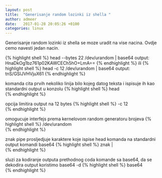 ```yaml
---
layout: post
title:  "Generisanje random lozinki iz shella "
author: admeer
date:   2017-01-28 20:05:26 +0100
categories: linux
---
```


Generisanje random lozinki iz shella se moze uradit na vise nacina. Ovdje cemo navesti jedan nacin.

{% highlight shell %}
head --bytes 22 /dev/urandom | base64
output: HnaDkOg1bz761p02KAWCECh5hO+LmA==
{% endhighlight %}
ili
{% highlight shell %}
head -c 12 /dev/urandom | base64
output: tnS/GSlJVHVjuX61
{% endhighlight %}

komanda cita prvih nekoliko linija bilo kojeg datog teksta i ispisuje ih kao standardni output u konzolu
{% highlight shell %}
head          
{% endhighlight %}


opcija limitira output na 12 bytes
{% highlight shell %}
-c 12         
{% endhighlight %}

omogucuje interfejs prema kernelovom random generatoru brojeva
{% highlight shell %}
/dev/urandom     
{% endhighlight %}

znak pipe prosljedjuje karaktere koje ispise head komanda na standardni output komandi base64
{% highlight shell %}
znak |        
{% endhighlight %}

sluzi za kodiranje outputa prethodnog coda komande sa base64, da se dekodira output koristimo base64 -d
{% highlight shell %}
base64         
{% endhighlight %}
